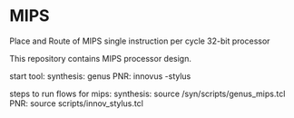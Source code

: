 # MIPS
Place and Route of MIPS single instruction per cycle 32-bit processor

This repository contains MIPS processor design.

start tool:	synthesis:
			genus 
		PNR:
			innovus -stylus
			
steps to run flows for mips:
		synthesis: 
			source /syn/scripts/genus_mips.tcl
		PNR:
			source scripts/innov_stylus.tcl

